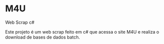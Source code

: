 # M4U
Web Scrap c#

Este projeto é um web scrap feito em c# que acessa o site M4U e realiza o download de bases de dados batch.

